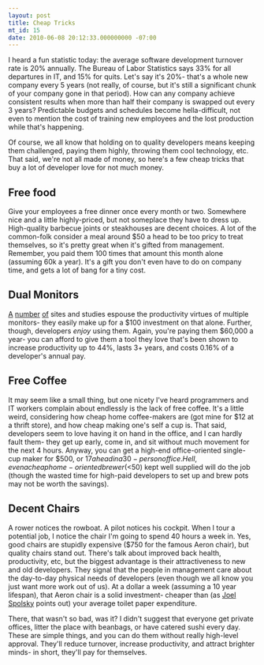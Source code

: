 ```yaml
---
layout: post
title: Cheap Tricks
mt_id: 15
date: 2010-06-08 20:12:33.000000000 -07:00
---
```

I heard a fun statistic today: the average software development turnover rate is 20% annually.  The Bureau of Labor Statistics says 33% for all departures in IT, and 15% for quits.  Let's say it's 20%- that's a whole new company every 5 years (not really, of course, but it's still a significant chunk of your company gone in that period).  How can any company achieve consistent results when more than half their company is swapped out every 3 years?  Predictable budgets and schedules become hella-difficult, not even to mention the cost of training new employees and the lost production while that's happening.
<!--break-->

Of course, we all know that holding on to quality developers means keeping them challenged, paying them highly, throwing them cool technology, etc.  That said, we're not all made of money, so here's a few cheap tricks that buy a lot of developer love for not much money.

## Free food
Give your employees a free dinner once every month or two.  Somewhere nice and a little highly-priced, but not someplace they have to dress up.  High-quality barbecue joints or steakhouses are decent choices.  A lot of the common-folk consider a meal around $50 a head to be too pricy to treat themselves, so it's pretty great when it's gifted from management.  Remember, you paid them 100 times that amount this month alone (assuming 60k a year).  It's a gift you don't even have to do on company time, and gets a lot of bang for a tiny cost.

## Dual Monitors
[A](http://www.codinghorror.com/blog/2004/06/multiple-monitors-and-productivity.html) [number](http://www.netlobo.com/dual_monitor_productivity.html) [of](http://www.nytimes.com/2009/01/15/technology/personaltech/15basics.html?_r=3&pagewanted=1&em) sites and studies espouse the productivity virtues of multiple monitors- they easily make up for a $100 investment on that alone.  Further, though, developers *enjoy* using them.  Again, you're paying them $60,000 a year- you can afford to give them a tool they love that's been shown to increase productivity up to 44%, lasts 3+ years, and costs 0.16% of a developer's annual pay.

## Free Coffee
It may seem like a small thing, but one nicety I've heard programmers and IT workers complain about endlessly is the lack of free coffee.  It's a little weird, considering how cheap home coffee-makers are (got mine for $12 at a thrift store), and how cheap making one's self a cup is.  That said, developers seem to love having it on hand in the office, and I can hardly fault them- they get up early, come in, and sit without much movement for the next 4 hours.  Anyway, you can get a high-end office-oriented single-cup maker for $500, or $17 a head in a 30-person office.  Hell, even a cheap home-oriented brewer (<$50) kept well supplied will do the job (though the wasted time for high-paid developers to set up and brew pots may not be worth the savings).

## Decent Chairs
A rower notices the rowboat.  A pilot notices his cockpit.  When I tour a potential job, I notice the chair I'm going to spend 40 hours a week in.  Yes, good chairs are stupidly expensive ($750 for the famous Aeron chair), but quality chairs stand out.  There's talk about improved back health, productivity, etc, but the biggest advantage is their attractiveness to new and old developers.  They signal that the people in management care about the day-to-day physical needs of developers (even though we all know you just want more work out of us). At a dollar a week (assuming a 10 year lifespan), that Aeron chair is a solid investment- cheaper than (as [Joel Spolsky](http://www.joelonsoftware.com/articles/FieldGuidetoDevelopers.html) points out) your average toilet paper expenditure.

There, that wasn't so bad, was it?  I didn't suggest that everyone get private offices, litter the place with beanbags, or have catered sushi every day.  These are simple things, and you can do them without really high-level approval.  They'll reduce turnover, increase productivity, and attract brighter minds- in short, they'll pay for themselves. 
